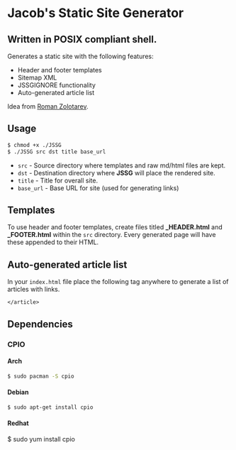 # Jacob's Static Site Generator

## Written in POSIX compliant shell.

Generates a static site with the following features:

- Header and footer templates
- Sitemap XML
- JSSGIGNORE functionality
- Auto-generated article list

Idea from [Roman Zolotarev](https://www.romanzolotarev.com/ssg.html).

## Usage

```sh
$ chmod +x ./JSSG
$ ./JSSG src dst title base_url
```

- `src` - Source directory where templates and raw md/html files are kept.
- `dst` - Destination directory where **JSSG** will place the rendered site.
- `title` - Title for overall site.
- `base_url` - Base URL for site (used for generating links)

## Templates

To use header and footer templates, create files titled **\_HEADER.html** and **\_FOOTER.html** within the `src` directory. Every generated page will
have these appended to their HTML.

## Auto-generated article list

In your `index.html` file place the following tag anywhere to generate a list of articles with links.

```
</article>
```

## Dependencies

### CPIO

#### Arch

```sh
$ sudo pacman -S cpio
```

#### Debian

```sh
$ sudo apt-get install cpio
```

#### Redhat

$ sudo yum install cpio
